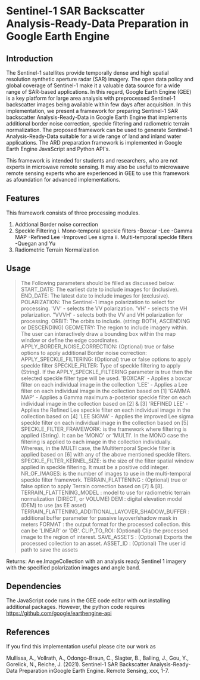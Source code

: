 # Sentinel-1 SAR Backscatter Analysis-Ready-Data Preparation in Google Earth Engine

## Introduction
The Sentinel-1 satellites provide temporally dense and high spatial resolution synthetic aperture radar (SAR) imagery. The open data policy and global coverage of Sentinel-1 make it a valuable data source for a wide range of SAR-based applications. In this regard, Google Earth Engine (GEE) is a key platform for large area analysis with preprocessed Sentinel-1 backscatter images being available within few days after acquisition.  In this implementation, we present a framework for preparing Sentinel-1 SAR backscatter Analysis-Ready-Data in Google Earth Engine that implements additional border noise correction, speckle filtering and radiometric terrain normalization. The proposed framework can be used to generate Sentinel-1 Analysis-Ready-Data suitable for a wide range of land and inland water applications. The ARD preparation framework is implemented in Google Earth Engine JavaScript and Python API's.

This framework is intended for students and researchers, who are not experts in microwave remote sensing. It may also be useful to microwaave remote sensing experts who are experienced in GEE to use this framework as afoundation for advanced implementations.

## Features
This framework consists of three processing modules.
1. Addtional Border noise correction
2. Speckle Filtering
    i. Mono-temporal speckle filters
       -Boxcar
       -Lee
       -Gamma MAP
       -Refined Lee
       -Improved Lee sigma
    ii. Multi-temporal speckle filters
       -Quegan and Yu
3. Radiometric Terrain Normalization

## Usage
>The Following parameters should be filled as discussed below.
START_DATE: The earliest date to include images for (inclusive).
END_DATE: The latest date to include images for (exclusive).
POLARIZATION: The Sentinel-1 image polarization to select for processing.
            'VV' - selects the VV polarization.
            'VH' - selects the VH polarization.
            "VVVH' - selects both the VV and VH polarization for processing.
ORBIT:  The orbits to include. (string: BOTH, ASCENDING or DESCENDING)
GEOMETRY: The region to include imagery within.
            The user can interactively draw a bounding box within the map window or define the edge coordinates.
APPLY_BORDER_NOISE_CORRECTION: (Optional) true or false options to apply additional Border noise correction:
APPLY_SPECKLE_FILTERING: (Optional) true or false options to apply speckle filter
SPECKLE_FILTER: Type of speckle filtering to apply (String). If the APPLY_SPECKLE_FILTERING parameter is true then the selected speckle filter type will be used.
            'BOXCAR' - Applies a boxcar filter on each individual image in the collection
            'LEE' - Applies a Lee filter on each individual image in the collection based on [1]
            'GAMMA MAP' - Applies a Gamma maximum a-posterior speckle filter on each individual image in the collection based on [2] & [3]
            'REFINED LEE' - Applies the Refined Lee speckle filter on each individual image in the collection
                                  based on [4]
            'LEE SIGMA' - Applies the improved Lee sigma speckle filter on each individual image in the collection
                                  based on [5]
SPECKLE_FILTER_FRAMEWORK: is the framework where filtering is applied (String). It can be 'MONO' or 'MULTI'. In the MONO case
                          the filtering is applied to each image in the collection individually. Whereas, in the MULTI case,
                          the Multitemporal Speckle filter is applied based on  [6] with any of the above mentioned speckle filters.
SPECKLE_FILTER_KERNEL_SIZE: is the size of the filter spatial window applied in speckle filtering. It must be a positive odd integer.
NR_OF_IMAGES: is the number of images to use in the multi-temporal speckle filter framework.
TERRAIN_FLATTENING : (Optional) true or false option to apply Terrain correction based on [7] & [8]. 
TERRAIN_FLATTENING_MODEL : model to use for radiometric terrain normalization (DIRECT, or VOLUME)
DEM : digital elevation model (DEM) to use (as EE asset)
TERRAIN_FLATTENING_ADDITIONAL_LAYOVER_SHADOW_BUFFER : additional buffer parameter for passive layover/shadow mask in meters
FORMAT : the output format for the processed collection. this can be 'LINEAR' or 'DB'.
CLIP_TO_ROI: (Optional) Clip the processed image to the region of interest.
SAVE_ASSETS : (Optional) Exports the processed collection to an asset.
ASSET_ID : (Optional) The user id path to save the assets
        
Returns:
        An ee.ImageCollection with an analysis ready Sentinel 1 imagery with the specified polarization images and angle band.

## Dependencies
The JavaScript code runs in the GEE code editor with out installing additional packages. However, the python code requires 
https://github.com/google/earthengine-api

## References
If you find this implementation useful please cite our work as

Mullissa, A., Vollrath, A., Odongo-Braun, C., Slagter, B., Balling, J., Gou, Y., Gorelick, N., Reiche, J. (2021). Sentinel-1 SAR Backscatter Analysis-Ready-Data Preparation inGoogle Earth Engine. Remote Sensing, xxx, 1-7.
